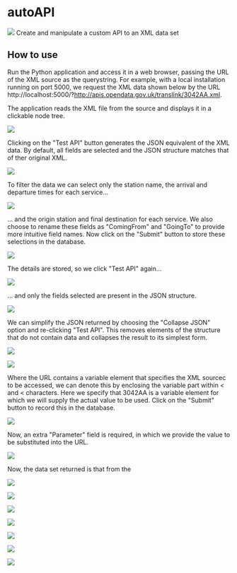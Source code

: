 # autoAPI
<kbd><img src="http://adrianmoore.net/autoAPI/images/01TitleBar.png"></kbd>
Create and manipulate a custom API to an XML data set

## How to use

Run the Python application and access it in a web browser, passing the URL of the XML source as the querystring.  For example, with a local installation running on port 5000, we request the XML data shown below by the URL http://localhost:5000/?http://apis.opendata.gov.uk/translink/3042AA.xml.

The application reads the XML file from the source and displays it in a clickable node tree.

<kbd><img src="http://adrianmoore.net/autoAPI/images/02ShowClickableTree.png"></kbd>

Clicking on the "Test API" button generates the JSON equivalent of the XML data.  By default, all fields are selected and the JSON structure matches that of ther original XML. 

<kbd><img src="http://adrianmoore.net/autoAPI/images/03FullJSONResult.png"></kbd>

To filter the data we can select only the station name, the arrival and departure times for each service...

<kbd><img src="http://adrianmoore.net/autoAPI/images/04ChooseFields1.png"></kbd>

... and the origin station and final destination for each service.  We also choose to rename these fields as "ComingFrom" and "GoingTo" to provide more intuitive field names.  Now click on the "Submit" button to store these selections in the database.

<kbd><img src="http://adrianmoore.net/autoAPI/images/05ChooseFields2.png"></kbd>

The details are stored, so we click "Test API" again...

<kbd><img src="http://adrianmoore.net/autoAPI/images/06TestAPI.png"></kbd>

... and only the fields selected are present in the JSON structure.

<kbd><img src="http://adrianmoore.net/autoAPI/images/07SelectedJSONResult.png"></kbd>

We can simplify the JSON returned by choosing the "Collapse JSON" option and re-clicking "Test API".  This removes elements of the structure that do not contain data and collapses the result to its simplest form.

<kbd><img src="http://adrianmoore.net/autoAPI/images/08SelectCollapseOption.png"></kbd>


<kbd><img src="http://adrianmoore.net/autoAPI/images/09CollapsedResult.png"></kbd>

Where the URL contains a variable element that specifies the XML sourcec to be accessed, we can denote this by enclosing the variable part within &lt; and &lt; characters.  Here we specify that 3042AA is a variable element for which we will supply the actual value to be used.  Click on the "Submit" button to record this in the database.

<kbd><img src="http://adrianmoore.net/autoAPI/images/10Parameterise.png"></kbd>

Now, an extra "Parameter" field is required, in which we provide the value to be substituted into the URL.

<kbd><img src="http://adrianmoore.net/autoAPI/images/11SetParameter.png"></kbd>

Now, the data set returned is that from the 

<kbd><img src="http://adrianmoore.net/autoAPI/images/12DifferentResult.png"></kbd>


<kbd><img src="http://adrianmoore.net/autoAPI/images/13Postman.png"></kbd>


<kbd><img src="http://adrianmoore.net/autoAPI/images/14Auction1.png"></kbd>


<kbd><img src="http://adrianmoore.net/autoAPI/images/15Auction2.png"></kbd>


<kbd><img src="http://adrianmoore.net/autoAPI/images/16Auction3.png"></kbd>


<kbd><img src="http://adrianmoore.net/autoAPI/images/17Auction4.png"></kbd>


<kbd><img src="http://adrianmoore.net/autoAPI/images/18Auction5.png"></kbd>
